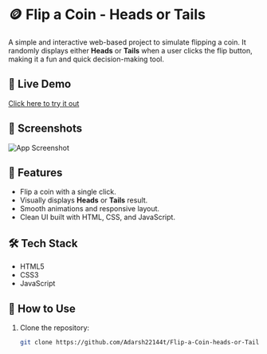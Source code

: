 # 🪙 Flip a Coin - Heads or Tails

A simple and interactive web-based project to simulate flipping a coin. It randomly displays either **Heads** or **Tails** when a user clicks the flip button, making it a fun and quick decision-making tool.

## 🔗 Live Demo

[Click here to try it out](https://adarsh22144t.github.io/Flip-a-Coin-heads-or-Tails-/)

## 📸 Screenshots

![App Screenshot](screenshot.png) <!-- Replace with actual screenshot if you have one -->

## 🚀 Features

- Flip a coin with a single click.
- Visually displays **Heads** or **Tails** result.
- Smooth animations and responsive layout.
- Clean UI built with HTML, CSS, and JavaScript.

## 🛠️ Tech Stack

- HTML5
- CSS3
- JavaScript


## 🎯 How to Use

1. Clone the repository:

   ```bash
   git clone https://github.com/Adarsh22144t/Flip-a-Coin-heads-or-Tails-.git
